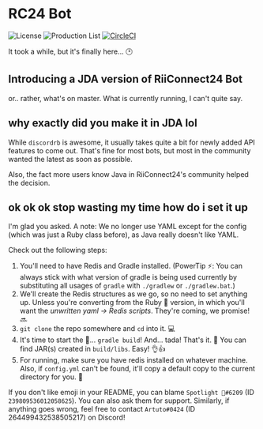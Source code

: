# RC24 Bot
![License](https://img.shields.io/github/license/riiconnect24/rc24-bot.svg)
![Production List](https://img.shields.io/discord/206934458954153984.svg)
[![CircleCI](https://circleci.com/gh/RiiConnect24/RC24-Bot/tree/java.svg?style=svg)](https://circleci.com/gh/RiiConnect24/RC24-Bot/tree/java)

It took a while, but it's finally here... 🕑
## Introducing a JDA version of RiiConnect24 Bot
or.. rather, what's on master. What is currently running, I can't quite say.

## why exactly did you make it in JDA lol
While `discordrb` is awesome, it usually takes quite a bit for newly added API features to come out. That's fine for most bots, but most in the community wanted the latest as soon as possible.

Also, the fact more users know Java in RiiConnect24's community helped the decision.

## ok ok ok stop wasting my time how do i set it up
I'm glad you asked. A note: We no longer use YAML except for the config (which was just a Ruby class before), as Java really doesn't like YAML.

Check out the following steps:
1. You'll need to have Redis and Gradle installed. (PowerTip ⚡: You can always stick with what version of gradle is being used currently by substituting all usages of `gradle` with `./gradlew` or `./gradlew.bat`.)
2. We'll create the Redis structures as we go, so no need to set anything up. Unless you're converting from the Ruby 💎 version, in which you'll want the *unwritten yaml -> Redis scripts*. They're coming, we promise! 🔜
3. `git clone` the repo somewhere and `cd` into it. 💻
4. It's time to start the 🔨... `gradle build`! And... tada! That's it. 🎉 You can find JAR(s) created in `build/libs`. Easy! 👌👍
5. For running, make sure you have redis installed on whatever machine. Also, if `config.yml` can't be found, it'll copy a default copy to the current directory for you. 🏃

If you don't like emoji in your README, you can blame `Spotlight 🐾#6209` (ID `239809536012058625`). You can also ask them for support. Similarly, if anything goes wrong, feel free to contact `Artuto#0424` (ID 264499432538505217) on Discord!